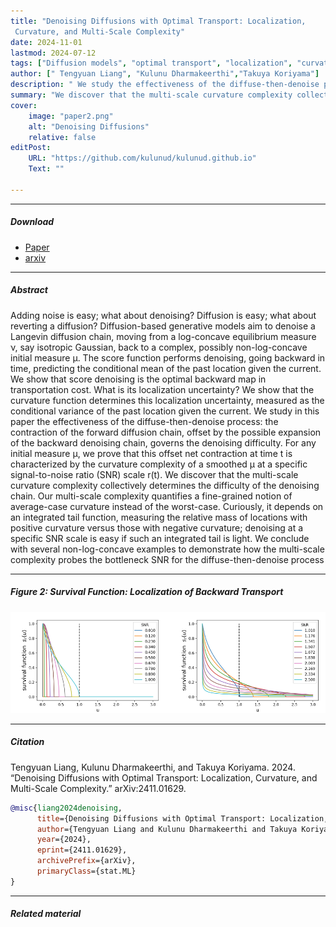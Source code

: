 ```yaml
---
title: "Denoising Diffusions with Optimal Transport: Localization,
 Curvature, and Multi-Scale Complexity" 
date: 2024-11-01
lastmod: 2024-07-12
tags: ["Diffusion models", "optimal transport", "localization", "curvature", "non-log-concavity"]
author: [" Tengyuan Liang", "Kulunu Dharmakeerthi","Takuya Koriyama"]
description: " We study the effectiveness of the diffuse-then-denoise process: the contraction of the forward diffusion chain, offset by the possible expansion of the backward denoising chain, governs the denoising difficulty. " 
summary: "We discover that the multi-scale curvature complexity collectively determines the difficulty of the denoising chain. Our multi-scale complexity quantifies a fine-grained notion of average-case curvature instead of the worst-case. " 
cover:
    image: "paper2.png"
    alt: "Denoising Diffusions"
    relative: false
editPost:
    URL: "https://github.com/kulunud/kulunud.github.io"
    Text: ""

---
```


---

##### Download

+ [Paper](paper2.pdf)
+ [arxiv](https://arxiv.org/pdf/2411.01629)

---

##### Abstract

Adding noise is easy; what about denoising? Diffusion is easy; what about reverting a
diffusion? Diffusion-based generative models aim to denoise a Langevin diffusion chain, moving
from a log-concave equilibrium measure ν, say isotropic Gaussian, back to a complex, possibly
non-log-concave initial measure μ. The score function performs denoising, going backward in
time, predicting the conditional mean of the past location given the current. We show that
score denoising is the optimal backward map in transportation cost. What is its localization
uncertainty? We show that the curvature function determines this localization uncertainty,
measured as the conditional variance of the past location given the current. We study in
this paper the effectiveness of the diffuse-then-denoise process: the contraction of the forward
diffusion chain, offset by the possible expansion of the backward denoising chain, governs the
denoising difficulty. For any initial measure μ, we prove that this offset net contraction at time
t is characterized by the curvature complexity of a smoothed μ at a specific signal-to-noise ratio
(SNR) scale r(t). We discover that the multi-scale curvature complexity collectively determines
the difficulty of the denoising chain. Our multi-scale complexity quantifies a fine-grained notion
of average-case curvature instead of the worst-case. Curiously, it depends on an integrated
tail function, measuring the relative mass of locations with positive curvature versus those with
negative curvature; denoising at a specific SNR scale is easy if such an integrated tail is light. We
conclude with several non-log-concave examples to demonstrate how the multi-scale complexity
probes the bottleneck SNR for the diffuse-then-denoise process

---

##### Figure 2: Survival Function: Localization of Backward Transport

![](paper2.png)

---

##### Citation

Tengyuan Liang, Kulunu Dharmakeerthi, and Takuya Koriyama. 2024. “Denoising Diffusions with Optimal Transport: Localization, Curvature, and Multi-Scale Complexity.” arXiv:2411.01629.

```BibTeX
@misc{liang2024denoising,
      title={Denoising Diffusions with Optimal Transport: Localization, Curvature, and Multi-Scale Complexity}, 
      author={Tengyuan Liang and Kulunu Dharmakeerthi and Takuya Koriyama},
      year={2024},
      eprint={2411.01629},
      archivePrefix={arXiv},
      primaryClass={stat.ML}
}

```

---

##### Related material
